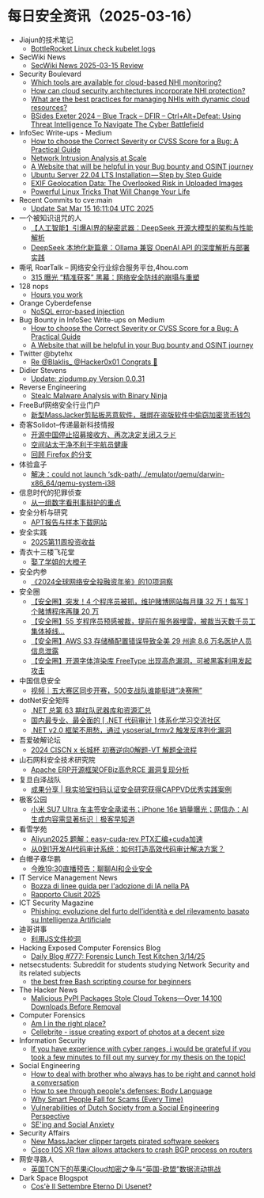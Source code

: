 # 每日安全资讯（2025-03-16）

- Jiajun的技术笔记
  - [BottleRocket Linux check kubelet logs](https://jiajunhuang.com/articles/2025_03_15-bottlerocket_debug.md.html)
- SecWiki News
  - [SecWiki News 2025-03-15 Review](http://www.sec-wiki.com/?2025-03-15)
- Security Boulevard
  - [Which tools are available for cloud-based NHI monitoring?](https://securityboulevard.com/2025/03/which-tools-are-available-for-cloud-based-nhi-monitoring/?utm_source=rss&utm_medium=rss&utm_campaign=which-tools-are-available-for-cloud-based-nhi-monitoring)
  - [How can cloud security architectures incorporate NHI protection?](https://securityboulevard.com/2025/03/how-can-cloud-security-architectures-incorporate-nhi-protection/?utm_source=rss&utm_medium=rss&utm_campaign=how-can-cloud-security-architectures-incorporate-nhi-protection)
  - [What are the best practices for managing NHIs with dynamic cloud resources?](https://securityboulevard.com/2025/03/what-are-the-best-practices-for-managing-nhis-with-dynamic-cloud-resources/?utm_source=rss&utm_medium=rss&utm_campaign=what-are-the-best-practices-for-managing-nhis-with-dynamic-cloud-resources)
  - [BSides Exeter 2024 – Blue Track – DFIR – Ctrl+Alt+Defeat: Using Threat Intelligence To Navigate The Cyber Battlefield](https://securityboulevard.com/2025/03/bsides-exeter-2024-blue-track-dfir-ctrlaltdefeat-using-threat-intelligence-to-navigate-the-cyber-battlefield/?utm_source=rss&utm_medium=rss&utm_campaign=bsides-exeter-2024-blue-track-dfir-ctrlaltdefeat-using-threat-intelligence-to-navigate-the-cyber-battlefield)
- InfoSec Write-ups - Medium
  - [How to choose the Correct Severity or CVSS Score for a Bug: A Practical Guide](https://infosecwriteups.com/how-to-choose-the-correct-severity-or-cvss-score-for-a-bug-a-practical-guide-7a83be0096f3?source=rss----7b722bfd1b8d---4)
  - [Network Intrusion Analysis at Scale](https://infosecwriteups.com/network-intrusion-analysis-at-scale-733169fc29ff?source=rss----7b722bfd1b8d---4)
  - [A Website that will be helpful in your Bug bounty and OSINT journey](https://infosecwriteups.com/a-website-that-will-be-helpful-in-your-bug-bounty-and-osint-journey-2c3368346924?source=rss----7b722bfd1b8d---4)
  - [Ubuntu Server 22.04 LTS Installation — Step by Step Guide](https://infosecwriteups.com/ubuntu-server-22-04-lts-installation-step-by-step-guide-2e57df92095c?source=rss----7b722bfd1b8d---4)
  - [EXIF Geolocation Data: The Overlooked Risk in Uploaded Images](https://infosecwriteups.com/exif-geolocation-data-the-overlooked-risk-in-uploaded-images-4e9af1858772?source=rss----7b722bfd1b8d---4)
  - [Powerful Linux Tricks That Will Change Your Life](https://infosecwriteups.com/powerful-linux-tricks-that-will-change-your-life-bb515d560bcf?source=rss----7b722bfd1b8d---4)
- Recent Commits to cve:main
  - [Update Sat Mar 15 16:11:04 UTC 2025](https://github.com/trickest/cve/commit/3884a3d2136769abe093c02d11a1496427b82623)
- 一个被知识诅咒的人
  - [【人工智能】引爆AI界的秘密武器：DeepSeek 开源大模型的架构与性能解析](https://blog.csdn.net/nokiaguy/article/details/146277540)
  - [DeepSeek 本地化新篇章：Ollama 兼容 OpenAI API 的深度解析与部署实践](https://blog.csdn.net/nokiaguy/article/details/146277513)
- 嘶吼 RoarTalk – 网络安全行业综合服务平台,4hou.com
  - [315 曝光 “精准获客” 黑幕：网络安全防线的崩塌与重塑](https://www.4hou.com/posts/YZBA)
- 128 nops
  - [Hours you work](https://carstein.github.io/short/2025/03/15/hours-you-work.html)
- Orange Cyberdefense
  - [NoSQL error-based injection](https://sensepost.com/blog/2025/nosql-error-based-injection/)
- Bug Bounty in InfoSec Write-ups on Medium
  - [How to choose the Correct Severity or CVSS Score for a Bug: A Practical Guide](https://infosecwriteups.com/how-to-choose-the-correct-severity-or-cvss-score-for-a-bug-a-practical-guide-7a83be0096f3?source=rss----7b722bfd1b8d--bug_bounty)
  - [A Website that will be helpful in your Bug bounty and OSINT journey](https://infosecwriteups.com/a-website-that-will-be-helpful-in-your-bug-bounty-and-osint-journey-2c3368346924?source=rss----7b722bfd1b8d--bug_bounty)
- Twitter @bytehx
  - [Re @Blaklis_ @Hacker0x01 Congrats 🎉](https://x.com/bytehx343/status/1900775169767207149)
- Didier Stevens
  - [Update: zipdump.py Version 0.0.31](https://blog.didierstevens.com/2025/03/15/update-zipdump-py-version-0-0-31/)
- Reverse Engineering
  - [Stealc Malware Analysis with Binary Ninja](https://www.reddit.com/r/ReverseEngineering/comments/1jbl1eo/stealc_malware_analysis_with_binary_ninja/)
- FreeBuf网络安全行业门户
  - [新型MassJacker剪贴板恶意软件，捆绑在盗版软件中偷窃加密货币钱包](https://www.freebuf.com/articles/network/424716.html)
- 奇客Solidot–传递最新科技情报
  - [开源中国停止招募接收方、再次决定关闭スラド](https://www.solidot.org/story?sid=80799)
  - [空间站太干净不利于宇航员健康](https://www.solidot.org/story?sid=80798)
  - [回顾 Firefox 的分支](https://www.solidot.org/story?sid=80797)
- 体验盒子
  - [解决：could not launch ‘sdk-path/../emulator/qemu/darwin-x86_64/qemu-system-i38](https://www.uedbox.com/post/119332/)
- 信息时代的犯罪侦查
  - [从一组数字看刑事辩护的重点](https://mp.weixin.qq.com/s?__biz=MzAxNTA4NDAwOQ==&mid=2650737051&idx=1&sn=3a02e92bcfaef1afe391757dd65d9e81&chksm=8382d91db4f5500b825cb2a37670e2ae63a2e30053e457bd11f251c98d274d1539ddc898cd40&scene=58&subscene=0#rd)
- 安全分析与研究
  - [APT报告与样本下载网站](https://mp.weixin.qq.com/s?__biz=MzA4ODEyODA3MQ==&mid=2247491062&idx=1&sn=a85fc8b4c23b7fed7e60051a8aa747ea&chksm=902fb2dea7583bc8a5cffb6105f467c3651fe8b88590d79a2aa54f630df98fbf69097ff7c192&scene=58&subscene=0#rd)
- 安全实践
  - [2025第11周投资收益](https://mp.weixin.qq.com/s?__biz=MzI5NzAzMDg0NA==&mid=2650698150&idx=1&sn=6d10edea6b99abb9e90662f99de5e285&chksm=f4b19475c3c61d6336878c62ffed58a948d81bbc80ed6701eb185d45d89acfdafaa22a34fa95&scene=58&subscene=0#rd)
- 青衣十三楼飞花堂
  - [娶了学姐的大橙子](https://mp.weixin.qq.com/s?__biz=MzUzMjQyMDE3Ng==&mid=2247488085&idx=1&sn=ef2b65c7a4c71ffe892db2b81778cb9f&chksm=fab2d16acdc5587cbfe54852166741bbdbdb6ee90aba9025087ccf7a74dd19e81db364e88e05&scene=58&subscene=0#rd)
- 安全内参
  - [《2024全球网络安全投融资年鉴》的10项洞察](https://mp.weixin.qq.com/s?__biz=MzI4NDY2MDMwMw==&mid=2247513967&idx=1&sn=938626ade454ed0e17353549236b3d94&chksm=ebfaf04fdc8d79592ae67aecda5e8c333a6f56d920c51d033902e0dc1b7540a8965cdccd27ee&scene=58&subscene=0#rd)
- 安全圈
  - [【安全圈】突发！4 个程序员被抓，维护赌博网站每月赚 32 万！每写 1 个赌博程序再赚 20 万](https://mp.weixin.qq.com/s?__biz=MzIzMzE4NDU1OQ==&mid=2652068507&idx=1&sn=d2a81a2084f0ad01252f9171ed42d095&chksm=f36e76dbc419ffcd0cbc70912d804a30355b6e3e9599e930f4f62efa6a0c9ff10db39dd7eb04&scene=58&subscene=0#rd)
  - [【安全圈】55 岁程序员预感被裁，提前在服务器埋雷，被裁当天数千员工集体掉线…](https://mp.weixin.qq.com/s?__biz=MzIzMzE4NDU1OQ==&mid=2652068507&idx=2&sn=e0e004fe3bc03f69d15ffc25b7dee4ac&chksm=f36e76dbc419ffcde3ca4870e0f503544f1ba9c4ecc6fbeb1178ede6606612b568d699cb4011&scene=58&subscene=0#rd)
  - [【安全圈】AWS S3 存储桶配置错误导致全美 29 州逾 8.6 万名医护人员信息泄露](https://mp.weixin.qq.com/s?__biz=MzIzMzE4NDU1OQ==&mid=2652068507&idx=3&sn=9ff7f23c3b781cdf93c8990430b16fee&chksm=f36e76dbc419ffcd593721aad323bd5f9a0d3451856a745fd5c99841a9fa83b2f08bbec6105f&scene=58&subscene=0#rd)
  - [【安全圈】开源字体渲染库 FreeType 出现高危漏洞，可被黑客利用发起攻击](https://mp.weixin.qq.com/s?__biz=MzIzMzE4NDU1OQ==&mid=2652068507&idx=4&sn=2de5344a3fcb8ad860aed5b850eab880&chksm=f36e76dbc419ffcd54c3a0ee4875406afbd620e90706f6700f7186307d95e9560af29441827e&scene=58&subscene=0#rd)
- 中国信息安全
  - [视频｜五大赛区同步开赛，500支战队谁能挺进“决赛圈”](https://mp.weixin.qq.com/s?__biz=MzA5MzE5MDAzOA==&mid=2664238371&idx=1&sn=8984049811a28dab78f457ef126a5a76&chksm=8b580fdabc2f86ccc3440c6d6efb3ca1bb0330cf4a15329a2407147827027732b6fe00c28c8d&scene=58&subscene=0#rd)
- dotNet安全矩阵
  - [.NET 总第 63 期红队武器库和资源汇总](https://mp.weixin.qq.com/s?__biz=MzUyOTc3NTQ5MA==&mid=2247499132&idx=1&sn=1e51bb702df45b9ce5e01f8e88aa02b4&chksm=fa595391cd2eda87316f6e3b3a946eebbea01915ec2345cf1caa10576c32f7516abdd4c52001&scene=58&subscene=0#rd)
  - [国内最专业、最全面的 [ .NET 代码审计 ] 体系化学习交流社区](https://mp.weixin.qq.com/s?__biz=MzUyOTc3NTQ5MA==&mid=2247499132&idx=2&sn=cfe7cc8895284c114c0e19ffc30258cd&chksm=fa595391cd2eda875eb04012c3174fc489c1104bf40e023cfc4bc9e426b49e2791a82fda8830&scene=58&subscene=0#rd)
  - [.NET v2.0 框架不用愁，通过 ysoserial_frmv2 触发反序列化漏洞](https://mp.weixin.qq.com/s?__biz=MzUyOTc3NTQ5MA==&mid=2247499132&idx=3&sn=bad7a801742081d9c36d408ad807c37c&chksm=fa595391cd2eda87375fa2afd6a738675f4f674de783b1ff7c3fad8f601a11014040430a1832&scene=58&subscene=0#rd)
- 吾爱破解论坛
  - [2024 CISCN x 长城杯 初赛逆向0解题-VT 解题全流程](https://mp.weixin.qq.com/s?__biz=MjM5Mjc3MDM2Mw==&mid=2651141964&idx=1&sn=55e81ec678590ef5a0c03ab498d557fd&chksm=bd50a7188a272e0e95ef6cd4f473b5a5b43754a182c08e15f3ddefee5b28ab0fb4f92e73f6e1&scene=58&subscene=0#rd)
- 山石网科安全技术研究院
  - [Apache ERP开源框架OFBiz高危RCE 漏洞复现分析](https://mp.weixin.qq.com/s?__biz=MzUzMDUxNTE1Mw==&mid=2247511462&idx=1&sn=dbf6cff295b957c2286575c5505be012&chksm=fa527818cd25f10e52b8a962818a01594298abb7a5b1c6c341ec6dac09d2cb920a403c24e87e&scene=58&subscene=0#rd)
- 复旦白泽战队
  - [成果分享 | 我实验室扫码认证安全研究获得CAPPVD优秀实践案例](https://mp.weixin.qq.com/s?__biz=MzU4NzUxOTI0OQ==&mid=2247493392&idx=1&sn=f9f7482b6e6a09a08ab0fb29d7a7db4f&chksm=fde8636eca9fea7862833837507b0f72e315137c7af9167177976dbc4722aea3dab182dbac6e&scene=58&subscene=0#rd)
- 极客公园
  - [小米 SU7 Ultra 车主签安全承诺书；iPhone 16e 销量曝光；网信办：AI 生成内容需显著标识｜极客早知道](https://mp.weixin.qq.com/s?__biz=MTMwNDMwODQ0MQ==&mid=2653075758&idx=1&sn=1aba9183911727d3dbb98b7a0bc329f7&chksm=7e57c49849204d8e2f7aa4c896047df3d9360a36e05963d738e0cf75d2997403ee78673311ef&scene=58&subscene=0#rd)
- 看雪学苑
  - [Aliyun2025 题解：easy-cuda-rev PTX汇编+cuda加速](https://mp.weixin.qq.com/s?__biz=MjM5NTc2MDYxMw==&mid=2458590863&idx=1&sn=afbc11b3a15496771e5f7e99a84e91d6&chksm=b18c2e0586fba7132642ded82547f0e0349c422761d1a3b43575230275adfed8012693fe6370&scene=58&subscene=0#rd)
  - [从0到1开发AI代码审计系统：如何打造高效代码审计解决方案？](https://mp.weixin.qq.com/s?__biz=MjM5NTc2MDYxMw==&mid=2458590863&idx=2&sn=3bbfc83532acd2b91522a29815bb7bbb&chksm=b18c2e0586fba713d88c72dffdda514394cf678e6f8c594b8f64b7c3c7e62a2122656fdf64e5&scene=58&subscene=0#rd)
- 白帽子章华鹏
  - [今晚19:30直播预告：聊聊AI和企业安全](https://mp.weixin.qq.com/s?__biz=MzIyOTAxOTYwMw==&mid=2650237051&idx=1&sn=97d82839becd5e3eac7cdcf6f9d8d310&chksm=f04ad2c7c73d5bd1e3fc7dd9dd2c769f2fa5945a666d283a7f5a181f2b503c64812d05fb6ecc&scene=58&subscene=0#rd)
- IT Service Management News
  - [Bozza di linee guida per l'adozione di IA nella PA](http://blog.cesaregallotti.it/2025/03/bozza-di-linee-guida-per-ladozione-di.html)
  - [Rapporto Clusit 2025](http://blog.cesaregallotti.it/2025/03/rapporto-clusit-2025.html)
- ICT Security Magazine
  - [Phishing: evoluzione del furto dell’identità e del rilevamento basato su Intelligenza Artificiale](https://www.ictsecuritymagazine.com/articoli/phishing-furto-dellidentita/)
- 迪哥讲事
  - [利用JS文件挖洞](https://mp.weixin.qq.com/s?__biz=MzIzMTIzNTM0MA==&mid=2247497277&idx=1&sn=e9e0bea78b82d3e8b65f216473114d2c&chksm=e8a5fc5edfd2754825a93d0614e3c40cb19d44d42087ff6dfc04418790fccf129ab2dfd2fad0&scene=58&subscene=0#rd)
- Hacking Exposed Computer Forensics Blog
  - [Daily Blog #777: Forensic Lunch Test Kitchen 3/14/25](https://www.hecfblog.com/2025/03/daily-blog-777-forensic-lunch-test.html)
- netsecstudents: Subreddit for students studying Network Security and its related subjects
  - [the best free Bash scripting course for beginners](https://www.reddit.com/r/netsecstudents/comments/1jc55xi/the_best_free_bash_scripting_course_for_beginners/)
- The Hacker News
  - [Malicious PyPI Packages Stole Cloud Tokens—Over 14,100 Downloads Before Removal](https://thehackernews.com/2025/03/malicious-pypi-packages-stole-cloud.html)
- Computer Forensics
  - [Am I in the right place?](https://www.reddit.com/r/computerforensics/comments/1jbujea/am_i_in_the_right_place/)
  - [Cellebrite - issue creating export of photos at a decent size](https://www.reddit.com/r/computerforensics/comments/1jbolv2/cellebrite_issue_creating_export_of_photos_at_a/)
- Information Security
  - [If you have experience with cyber ranges, i would be grateful if you took a few minutes to fill out my survey for my thesis on the topic!](https://www.reddit.com/r/Information_Security/comments/1jbx482/if_you_have_experience_with_cyber_ranges_i_would/)
- Social Engineering
  - [How to deal with brother who always has to be right and cannot hold a conversation](https://www.reddit.com/r/SocialEngineering/comments/1jc78r6/how_to_deal_with_brother_who_always_has_to_be/)
  - [How to see through people's defenses: Body Language](https://www.reddit.com/r/SocialEngineering/comments/1jc820p/how_to_see_through_peoples_defenses_body_language/)
  - [Why Smart People Fall for Scams (Every Time)](https://www.reddit.com/r/SocialEngineering/comments/1jbzws7/why_smart_people_fall_for_scams_every_time/)
  - [Vulnerabilities of Dutch Society from a Social Engineering Perspective](https://www.reddit.com/r/SocialEngineering/comments/1jc1xu0/vulnerabilities_of_dutch_society_from_a_social/)
  - [SE'ing and Social Anxiety](https://www.reddit.com/r/SocialEngineering/comments/1jblpjx/seing_and_social_anxiety/)
- Security Affairs
  - [New MassJacker clipper targets pirated software seekers](https://securityaffairs.com/175433/malware/new-massjacker-clipper-targets-pirated-software-seekers.html)
  - [Cisco IOS XR flaw allows attackers to crash BGP process on routers](https://securityaffairs.com/175421/security/cisco-ios-xr-flaw-cve-2025-20115.html)
- 网安寻路人
  - [英国TCN下的苹果iCloud加密之争与“英国-欧盟”数据流动挑战](https://mp.weixin.qq.com/s?__biz=MzIxODM0NDU4MQ==&mid=2247506716&idx=1&sn=50620e46a9000126c1103b205be26d1a&chksm=97e966f6a09eefe05ce8d7a0515b3806f9b03978087c0fec3421a5db420af1db8887fb795fd5&scene=58&subscene=0#rd)
- Dark Space Blogspot
  - [Cos'è Il Settembre Eterno Di Usenet?](http://darkwhite666.blogspot.com/2025/03/cose-il-settembre-eterno-di-usenet.html)

